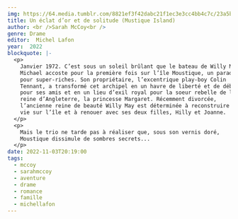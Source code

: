 ```yaml
---
img: https://64.media.tumblr.com/8821ef3f42dabc21f1ec3e3cc4bb4c7c/23a5b320bc93c228-52/s640x960/b4a4d835a4d16bb924dc65fbcb2317eba90bd37d.jpg
title: Un éclat d’or et de solitude (Mustique Island)
author: <br />Sarah McCoy<br />
genre: Drame
editor:  Michel Lafon
year:  2022
blockquote: |-
  <p>
    Janvier 1972. C’est sous un soleil brûlant que le bateau de Willy May
    Michael accoste pour la première fois sur l’île Moustique, un paradis
    pour super-riches. Son propriétaire, l’excentrique play-boy Colin
    Tennant, a transformé cet archipel en un havre de liberté et de débauche
    pour ses amis et en un lieu d’exil royal pour la soeur rebelle de la
    reine d’Angleterre, la princesse Margaret. Récemment divorcée,
    l’ancienne reine de beauté Willy May est déterminée à reconstruire sa
    vie sur l’île et à renouer avec ses deux filles, Hilly et Joanne.
  </p>
  <p>
    Mais le trio ne tarde pas à réaliser que, sous son vernis doré,
    Moustique dissimule de sombres secrets...
  </p>
date: 2022-11-03T20:19:00
tags:
  - mccoy
  - sarahmccoy
  - aventure
  - drame
  - romance
  - famille
  - michellafon
---
```

